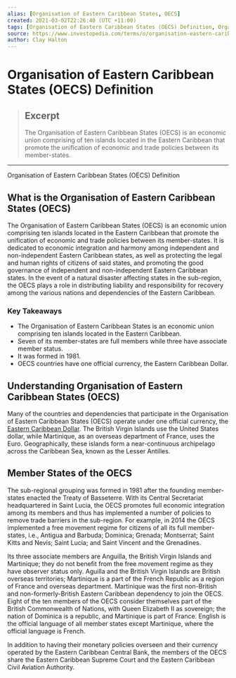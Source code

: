 ```yaml
---
alias: [Organisation of Eastern Caribbean States, OECS]
created: 2021-03-02T22:26:40 (UTC +11:00)
tags: [Organisation of Eastern Caribbean States (OECS) Definition, Organisation of Eastern Caribbean States (OECS) Definition]
source: https://www.investopedia.com/terms/o/organisation-eastern-caribbean-states-oecs.asp
author: Clay Halton
---
```


# Organisation of Eastern Caribbean States (OECS) Definition

> ## Excerpt
> The Organisation of Eastern Caribbean States (OECS) is an economic union comprising of ten islands located in the Eastern Caribbean that promote the unification of economic and trade policies between its member-states.

---

Organisation of Eastern Caribbean States (OECS) Definition
## What is the Organisation of Eastern Caribbean States (OECS)

The Organisation of Eastern Caribbean States (OECS) is an economic union comprising ten islands located in the Eastern Caribbean that promote the unification of economic and trade policies between its member-states. It is dedicated to economic integration and harmony among independent and non-independent Eastern Caribbean states, as well as protecting the legal and human rights of citizens of said states, and promoting the good governance of independent and non-independent Eastern Caribbean states. In the event of a natural disaster affecting states in the sub-region, the OECS plays a role in distributing liability and responsibility for recovery among the various nations and dependencies of the Eastern Caribbean.

### Key Takeaways

-   The Organisation of Eastern Caribbean States is an economic union comprising ten islands located in the Eastern Caribbean.
-   Seven of its member-states are full members while three have associate member status.
-   It was formed in 1981.
-   OECS countries have one official currency, the Eastern Caribbean Dollar.

## Understanding Organisation of Eastern Caribbean States (OECS)

Many of the countries and dependencies that participate in the Organisation of Eastern Caribbean States (OECS) operate under one official currency, the [Eastern Caribbean Dollar](https://www.investopedia.com/terms/x/xcd-eastern-caribbean-dollar.asp). The British Virgin Islands use the United States dollar, while Martinique, as an overseas department of France, uses the Euro. Geographically, these islands form a near-continuous archipelago across the Caribbean Sea, known as the Lesser Antilles.

## Member States of the OECS

The sub-regional grouping was formed in 1981 after the founding member-states enacted the Treaty of Basseterre. With its Central Secretariat headquartered in Saint Lucia, the OECS promotes full economic integration among its members and thus has implemented a number of policies to remove trade barriers in the sub-region. For example, in 2014 the OECS implemented a free movement regime for citizens of all its full member-states, i.e., Antigua and Barbuda; Dominica; Grenada; Montserrat; Saint Kitts and Nevis; Saint Lucia; and Saint Vincent and the Grenadines.

Its three associate members are Anguilla, the British Virgin Islands and Martinique; they do not benefit from the free movement regime as they have observer status only. Aguilla and the British Virgin Islands are British overseas territories; Martinique is a part of the French Republic as a region of France and overseas department. Martinique was the first non-British and non-formerly-British Eastern Caribbean dependency to join the OECS. Eight of the ten members of the OECS consider themselves part of the British Commonwealth of Nations, with Queen Elizabeth II as sovereign; the nation of Dominica is a republic, and Martinique is part of France. English is the official language of all member states except Martinique, where the official language is French.

In addition to having their monetary policies overseen and their currency operated by the Eastern Caribbean Central Bank, the members of the OECS share the Eastern Caribbean Supreme Court and the Eastern Caribbean Civil Aviation Authority.
